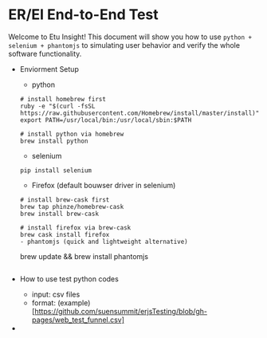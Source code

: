 # ER/EI End-to-End Test

Welcome to Etu Insight! This document will show you how to use ```python + selenium + phantomjs``` to simulating user behavior and verify the whole software functionality.

- Enviorment Setup
	- python
	```
	# install homebrew first
	ruby -e "$(curl -fsSL https://raw.githubusercontent.com/Homebrew/install/master/install)"
	export PATH=/usr/local/bin:/usr/local/sbin:$PATH

	# install python via homebrew
	brew install python
	```
	- selenium
	```
	pip install selenium
	```
	- Firefox (default bouwser driver in selenium)
	```
	# install brew-cask first
	brew tap phinze/homebrew-cask
	brew install brew-cask

	# install firefox via brew-cask
	brew cask install firefox
	- phantomjs (quick and lightweight alternative)
	```
	brew update && brew install phantomjs
	```

- How to use test python codes
	- input: csv files
	- format: (example)[https://github.com/suensummit/erjsTesting/blob/gh-pages/web_test_funnel.csv]

- 

